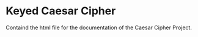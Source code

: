 # Keyed Caesar Cipher 

Containd the html file for the documentation of the Caesar Cipher Project. 
